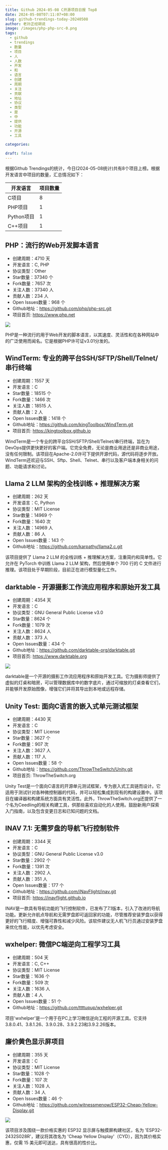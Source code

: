 ```yaml
---
title: Github 2024-05-08 C开源项目日报 Top8
date: 2024-05-08T07:11:07+08:00
slug: github-trendings-today-20240508
author: 老孙正经胡说
image: /images/php-php-src-0.png
tags:
  - github
  - trendings
  - 数量
  - 项目
  - 人
  - 人数
  - 开发
  - 和
  - 语言
  - 创建
  - 周期
  - 关注
  - 贡献
  - 地址
  - 协议
  - 类型
  - 是
  - 中
  - 提供
  - 功能
  - 开源
  - 工具

categories:

draft: false
---
```



根据Github Trendings的统计，今日(2024-05-08统计)共有8个项目上榜。根据开发语言中项目的数量，汇总情况如下：

| 开发语言 | 项目数量 |
|  ----  | ----  |
| C项目 | 8 |
| PHP项目 | 1 |
| Python项目 | 1 |
| C++项目 | 1 |

## PHP：流行的Web开发脚本语言

* 创建周期：4710 天
* 开发语言：C, PHP
* 协议类型：Other
* Star数量：37340 个
* Fork数量：7657 次
* 关注人数：37340 人
* 贡献人数：234 人
* Open Issues数量：968 个
* Github地址：https://github.com/php/php-src.git
* 项目首页: https://www.php.net


![](/images/php-php-src-0.png)

PHP是一种流行的用于Web开发的脚本语言，以其速度、灵活性和在各种网站中的广泛使用而闻名。它是根据PHP许可证v3.01分发的。

## WindTerm: 专业的跨平台SSH/SFTP/Shell/Telnet/串行终端

* 创建周期：1557 天
* 开发语言：C
* Star数量：18515 个
* Fork数量：1466 次
* 关注人数：18515 人
* 贡献人数：2 人
* Open Issues数量：1418 个
* Github地址：https://github.com/kingToolbox/WindTerm.git
* 项目首页: https://kingtoolbox.github.io


WindTerm是一个专业的跨平台SSH/SFTP/Shell/Telnet/串行终端，旨在为DevOps提供更快更好的客户端。它完全免费，无论是商业用途还是非商业用途，没有任何限制。该项目在Apache-2.0许可下提供开源代码，源代码将逐步开放。WindTerm还欢迎与SSH、Sftp、Shell、Telnet、串行以及客户端本身相关的问题、功能请求和讨论。

## Llama 2 LLM 架构的全栈训练 + 推理解决方案

* 创建周期：262 天
* 开发语言：C, Python
* 协议类型：MIT License
* Star数量：14969 个
* Fork数量：1640 次
* 关注人数：14969 人
* 贡献人数：86 人
* Open Issues数量：143 个
* Github地址：https://github.com/karpathy/llama2.c.git


该项目提供了 Llama 2 LLM 的全栈训练 + 推理解决方案，注重简约和简单性。它允许在 PyTorch 中训练 Llama 2 LLM 架构，然后使用单个 700 行的 C 文件进行推理。该项目处于早期阶段，目前正在进行模型量化工作。

## darktable - 开源摄影工作流应用程序和原始开发工具

* 创建周期：4354 天
* 开发语言：C
* 协议类型：GNU General Public License v3.0
* Star数量：8624 个
* Fork数量：1079 次
* 关注人数：8624 人
* 贡献人数：373 人
* Open Issues数量：434 个
* Github地址：https://github.com/darktable-org/darktable.git
* 项目首页: https://www.darktable.org


![](/images/darktable-org-darktable-0.png)

darktable是一个开源的摄影工作流应用程序和原始开发工具。它为摄影师提供了虚拟的灯桌和暗房，可以管理数据库中的数字底片，通过可缩放的灯桌查看它们，并能够开发原始图像，增强它们并将其导出到本地或远程存储。

## Unity Test: 面向C语言的嵌入式单元测试框架

* 创建周期：4430 天
* 开发语言：C
* 协议类型：MIT License
* Star数量：3627 个
* Fork数量：907 次
* 关注人数：3627 人
* 贡献人数：117 人
* Open Issues数量：58 个
* Github地址：https://github.com/ThrowTheSwitch/Unity.git
* 项目首页: ThrowTheSwitch.org


Unity Test是一个面向C语言的开源单元测试框架，专为嵌入式工具链而设计。它适用于测试针对各种微控制器的代码，并可以轻松集成到现有的构建设置中。该项目在编译器和构建系统方面具有灵活性。此外，ThrowTheSwitch.org还提供了一个名为Ceedling的相关构建工具，供那些喜欢自动化的人使用。鼓励新用户探索入门指南，以及包含变更日志和已知问题的文档。

## INAV 7.1: 无需罗盘的导航飞行控制软件

* 创建周期：3344 天
* 开发语言：C
* 协议类型：GNU General Public License v3.0
* Star数量：2902 个
* Fork数量：1391 次
* 关注人数：2902 人
* 贡献人数：351 人
* Open Issues数量：177 个
* Github地址：https://github.com/iNavFlight/inav.git
* 项目首页: https://inavflight.github.io


INAV是一款具有导航功能的飞行控制软件，已发布了7.1版本，引入了改进的导航功能。更新允许航点导航和无需罗盘即可返回家的功能，尽管推荐安装罗盘以获得更好的飞行精度、增强可靠性和减少风险。该软件建议无人机飞行员通过安装罗盘来优化性能，以优先考虑安全。

## wxhelper: 微信PC端逆向工程学习工具

* 创建周期：504 天
* 开发语言：C, C++
* 协议类型：MIT License
* Star数量：1636 个
* Fork数量：509 次
* 关注人数：1636 人
* 贡献人数：4 人
* Open Issues数量：51 个
* Github地址：https://github.com/ttttupup/wxhelper.git


项目'wxhelper'是一个用于在PC上学习微信逆向工程的开源工具。它支持3.8.0.41、3.8.1.26、3.9.0.28、3.9.2.23和3.9.2.26版本。

## 廉价黄色显示屏项目

* 创建周期：355 天
* 开发语言：C
* 协议类型：MIT License
* Star数量：1028 个
* Fork数量：107 次
* 关注人数：1028 人
* 贡献人数：34 人
* Open Issues数量：46 个
* Github地址：https://github.com/witnessmenow/ESP32-Cheap-Yellow-Display.git


![](/images/witnessmenow-esp32-cheap-yellow-display-0.png)

该项目涉及围绕一款价格实惠的 ESP32 显示屏与触摸屏构建社区，名为 'ESP32-2432S028R'，建议将其改名为 'Cheap Yellow Display'（CYD），因为其价格实惠，仅需 15 美元即可送达，具有很高的性价比。

